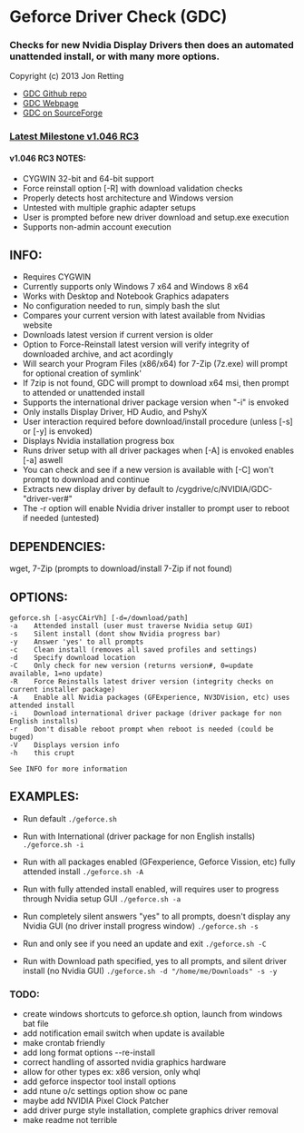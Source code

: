 Geforce Driver Check (GDC)
==========================
### Checks for new Nvidia Display Drivers then does an automated unattended install, or with many more options.
Copyright (c) 2013 Jon Retting

- [GDC Github repo](https://github.com/jonretting/geforce-driver-check)
- [GDC Webpage](http://jonretting.github.io/geforce-driver-check/)
- [GDC on SourceForge](https://sourceforge.net/projects/geforce-driver-check/)

### [Latest Milestone v1.046 RC3](https://sourceforge.net/projects/geforce-driver-check/files/latest/download)
#### v1.046 RC3 NOTES:
- CYGWIN 32-bit and 64-bit support
- Force reinstall option [-R] with download validation checks
- Properly detects host architecture and Windows version
- Untested with multiple graphic adapter setups
- User is prompted before new driver download and setup.exe execution
- Supports non-admin account execution

INFO:
-----
- Requires CYGWIN
- Currently supports only Windows 7 x64 and Windows 8 x64
- Works with Desktop and Notebook Graphics adapaters
- No configuration needed to run, simply bash the slut
- Compares your current version with latest available from Nvidias website
- Downloads latest version if current version is older
- Option to Force-Reinstall latest version will verify integrity of downloaded archive, and act acordingly
- Will search your Program Files (x86/x64) for 7-Zip (7z.exe) will prompt for optional creation of symlink'
- If 7zip is not found, GDC will prompt to download x64 msi, then prompt to attended or unattended install
- Supports the international driver package version when "-i" is envoked
- Only installs Display Driver, HD Audio, and PshyX
- User interaction required before download/install procedure (unless [-s] or [-y] is envoked)
- Displays Nvidia installation progress box
- Runs driver setup with all driver packages when [-A] is envoked enables [-a] aswell
- You can check and see if a new version is available with [-C] won't prompt to download and continue
- Extracts new display driver by default to /cygdrive/c/NVIDIA/GDC-"driver-ver#"
- The -r option will enable Nvidia driver installer to prompt user to reboot if needed (untested)

DEPENDENCIES:
-------------
wget, 7-Zip (prompts to download/install 7-Zip if not found)

OPTIONS:
--------
	geforce.sh [-asycCAirVh] [-d=/download/path]
	-a    Attended install (user must traverse Nvidia setup GUI)
	-s    Silent install (dont show Nvidia progress bar)
	-y    Answer 'yes' to all prompts
	-c    Clean install (removes all saved profiles and settings)
	-d    Specify download location
	-C    Only check for new version (returns version#, 0=update available, 1=no update)
    -R    Force Reinstalls latest driver version (integrity checks on current installer package)
	-A    Enable all Nvidia packages (GFExperience, NV3DVision, etc) uses attended install
	-i    Download international driver package (driver package for non English installs)
	-r    Don't disable reboot prompt when reboot is needed (could be buged)
	-V    Displays version info
	-h    this crupt

	See INFO for more information

EXAMPLES:
---------
- Run default
	`./geforce.sh`

- Run with International (driver package for non English installs)
	`./geforce.sh -i`

- Run with all packages enabled (GFexperience, Geforce Vission, etc) fully attended install
	`./geforce.sh -A`

- Run with fully attended install enabled, will requires user to progress through Nvidia setup GUI
	`./geforce.sh -a`

- Run completely silent answers "yes" to all prompts, doesn't display any Nvidia GUI (no driver install progress window)
	`./geforce.sh -s`

- Run and only see if you need an update and exit
	`./geforce.sh -C`

- Run with Download path specified, yes to all prompts, and silent driver install (no Nvidia GUI)
	`./geforce.sh -d "/home/me/Downloads" -s -y`

### TODO:
- create windows shortcuts to geforce.sh option, launch from windows bat file
- add notification email switch when update is available
- make crontab friendly
- add long format options --re-install
- correct handling of assorted nvidia graphics hardware
- allow for other types ex: x86 version, only whql
- add geforce inspector tool install options
- add ntune o/c settings option show oc pane
- maybe add NVIDIA Pixel Clock Patcher
- add driver purge style installation, complete graphics driver removal
- make readme not terrible
